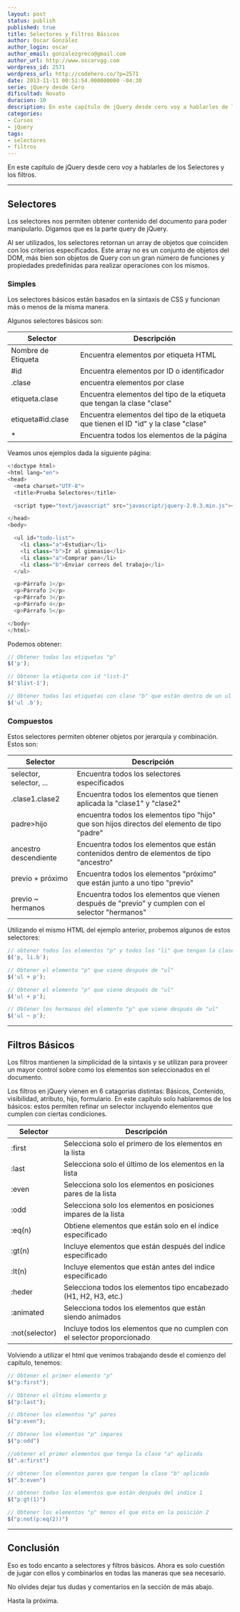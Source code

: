 ```yaml
---
layout: post
status: publish
published: true
title: Selectores y Filtros Básicos
author: Oscar González
author_login: oscar
author_email: gonzalezgreco@gmail.com
author_url: http://www.oscarvgg.com
wordpress_id: 2571
wordpress_url: http://codehero.co/?p=2571
date: 2013-11-11 00:51:54.000000000 -04:30
serie: jQuery desde Cero
dificultad: Novato
duracion: 10
description: En este capítulo de jQuery desde cero voy a hablarles de los Selectores y los filtros que podemos aplicar a un documento html.
categories:
- Cursos
- jQuery
tags:
- selectores
- filtros
---
```

<p>En este capítulo de jQuery desde cero voy a hablarles de los Selectores y los filtros.</p>

<hr />

<h2>Selectores</h2>

<p>Los selectores nos permiten obtener contenido del documento para poder manipularlo. Digamos que es la parte query de jQuery.</p>

<p>Al ser utilizados, los selectores retornan un array de objetos que coinciden con los criterios especificados. Este array no es un conjunto de objetos del DOM, más bien son objetos de Query con un gran número de funciones y propiedades predefinidas para realizar operaciones con los mismos.</p>

<h3>Simples</h3>

<p>Los selectores básicos están basados en la sintaxis de CSS y funcionan más o menos de la misma manera.</p>

<p>Algunos selectores básicos son:</p>

| Selector | Descripción |
| -------- | ----------- |
| Nombre de Etiqueta | Encuentra elementos por etiqueta HTML |
| #id | Encuentra elementos por ID o identificador |
| .clase | encuentra elementos por clase |
| etiqueta.clase | Encuentra elementos del tipo de la etiqueta que tengan la clase "clase" |
| etiqueta#id.clase | Encuentra elementos del tipo de la etiqueta que tienen el ID "id" y la clase "clase" |
| * | Encuentra todos los elementos de la página |

<p>Veamos unos ejemplos dada la siguiente página:</p>

```javascript
<!doctype html>
<html lang="en">
<head>
  <meta charset="UTF-8">
  <title>Prueba Selectores</title>

  <script type="text/javascript" src="javascript/jquery-2.0.3.min.js"></script>

</head>
<body>

  <ul id="todo-list">
    <li class="a">Estudiar</li>
    <li class="b">Ir al gimnasio</li>
    <li class="a">Comprar pan</li>
    <li class="b">Enviar correos del trabajo</li>
  </ul>

  <p>Párrafo 1</p>
  <p>Párrafo 2</p>
  <p>Párrafo 3</p>
  <p>Párrafo 4</p>
  <p>Párrafo 5</p>

</body>
</html>
```

<p>Podemos obtener:</p>

```javascript
// Obtener todas las etiquetas "p"
$('p');

// Obtener la etiqueta con id "list-1"
$('$list-1');

// Obtener todas las etiquetas con clase "b" que están dentro de un ul
$('ul .b');
```


<h3>Compuestos</h3>

<p>Estos selectores permiten obtener objetos por jerarquía y combinación. Estos son:</p>

| Selector | Descripción |
| -------- | ----------- |
| selector, selector, ... | Encuentra todos los selectores especificados |
| .clase1.clase2 | Encuentra todos los elementos que tienen aplicada la "clase1" y "clase2" |
| padre>hijo | encuentra todos los elementos tipo "hijo" que son hijos directos del elemento de tipo "padre" |
| ancestro descendiente | Encuentra todos los elementos que están contenidos dentro de elementos de tipo "ancestro" |
| previo + próximo | Encuentra todos los elementos "próximo" que están junto a uno tipo "previo" |
| previo ~ hermanos | Encuentra todos los elementos que vienen después de "previo" y cumplen con el selector "hermanos" |

<p>Utilizando el mismo HTML del ejemplo anterior, probemos algunos de estos selectores:</p>

```javascript
// obtener todos los elementos "p" y todos los "li" que tengan la clase "b"
$('p, li.b');

// Obtener el elemento "p" que viene después de "ul"
$('ul + p');

// Obtener el elemento "p" que viene después de "ul"
$('ul + p');

// Obtener los hermanos del elemento "p" que viene después de "ul"
$('ul ~ p');
```


<hr />

<h2>Filtros Básicos</h2>

<p>Los filtros mantienen la simplicidad de la sintaxis y se utilizan para proveer un mayor control sobre como los elementos son seleccionados en el documento.</p>

<p>Los filtros en jQuery vienen en 6 catagorias distintas: Básicos, Contenido, visibilidad, atributo, hijo, formulario. En este capítulo solo hablaremos de los básicos: estos permiten refinar un selector incluyendo elementos que cumplen con ciertas condiciones.</p>

| Selector | Descripción |
| -------- | ----------- |
| :first | Selecciona solo el primero de los elementos en la lista |
| :last | Selecciona solo el último de los elementos en la lista |
| :even | Selecciona solo los elementos en posiciones pares de la lista |
| :odd | Selecciona solo los elementos en posiciones impares de la lista |
| :eq(n) | Obtiene elementos que están solo en el indice especificado |
| :gt(n) | Incluye elementos que están después del indice especificado |
| :lt(n) | Incluye elementos que están antes del indice especificado |
| :heder | Selecciona todos los elementos tipo encabezado (H1, H2, H3, etc.) |
| :animated | Selecciona todos los elementos que están siendo animados |
| :not(selector) | Incluye todos los elementos que no cumplen con el selector proporcionado |

<p>Volviendo a utilizar el html que venimos trabajando desde el comienzo del capítulo, tenemos:</p>

```javascript
// Obtener el primer elemento "p"
$("p:first");

// Obtener el último elemento p
$("p:last");

// Obtener los elementos "p" pares
$("p:even");

// Obtener los elementos "p" impares
$("p:odd")

//obtener el primer elementos que tenga la clase "a" aplicada
$(".a:first")

// obtener los elementos pares que tengan la clase "b" aplicada
$(".b:even")

// obtener todos los elementos que están después del indice 1
$("p:gt(1)")

// Obtener los elementos "p" menos el que esta en la posición 2
$("p:not(p:eq(2))")
```

<hr />

<h2>Conclusión</h2>

<p>Eso es todo encanto a selectores y filtros básicos. Ahora es solo cuestión de jugar con ellos y combinarlos en todas las maneras que sea necesario.</p>

<p>No olvides dejar tus dudas y comentarios en la sección de más abajo.</p>

<p>Hasta la próxima.</p>
